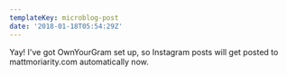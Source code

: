 ```yaml
---
templateKey: microblog-post
date: '2018-01-18T05:54:29Z'
---
```


Yay! I've got OwnYourGram set up, so Instagram posts will get posted to mattmoriarity.com automatically now.

